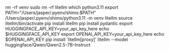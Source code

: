 rm -rf venv
sudo rm -rf litellm
which python3.11
export PATH="/Users/jasper/.pyenv/shims:$PATH"
/Users/jasper/.pyenv/shims/python3.11 -m venv litellm
source litellm/bin/activate
pip install litellm
pip install pydantic
export HUGGINGFACE_API_KEY=your_api_key_here
echo $HUGGINGFACE_API_KEY
export OPENAI_API_KEY=your_api_key_here
echo $OPENAI_API_KEY
pip install 'litellm[proxy]'
litellm --model huggingface/Qwen/Qwen2.5-7B-Instruct